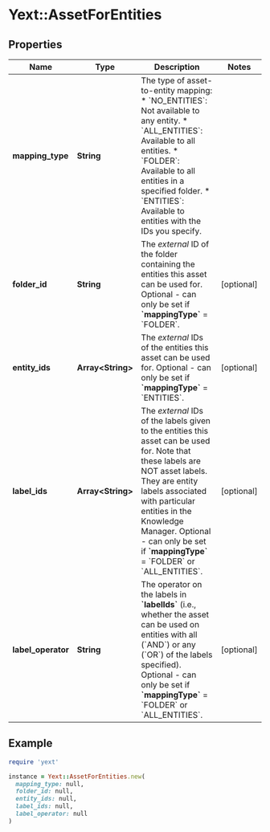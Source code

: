 # Yext::AssetForEntities

## Properties

| Name | Type | Description | Notes |
| ---- | ---- | ----------- | ----- |
| **mapping_type** | **String** | The type of asset-to-entity mapping:  * &#x60;NO_ENTITIES&#x60;: Not available to any entity. * &#x60;ALL_ENTITIES&#x60;: Available to all entities. * &#x60;FOLDER&#x60;: Available to all entities in a specified folder. * &#x60;ENTITIES&#x60;: Available to entities with the IDs you specify.  |  |
| **folder_id** | **String** | The *external* ID of the folder containing the entities this asset can be used for.  Optional - can only be set if **&#x60;mappingType&#x60;** &#x3D; &#x60;FOLDER&#x60;.  | [optional] |
| **entity_ids** | **Array&lt;String&gt;** | The *external* IDs of the entities this asset can be used for.  Optional - can only be set if **&#x60;mappingType&#x60;** &#x3D; &#x60;ENTITIES&#x60;.  | [optional] |
| **label_ids** | **Array&lt;String&gt;** | The *external* IDs of the labels given to the entities this asset can be used for.  Note that these labels are NOT asset labels. They are entity labels associated with particular entities in the Knowledge Manager.  Optional - can only be set if **&#x60;mappingType&#x60;** &#x3D; &#x60;FOLDER&#x60; or &#x60;ALL_ENTITIES&#x60;.  | [optional] |
| **label_operator** | **String** | The operator on the labels in **&#x60;labelIds&#x60;** (i.e., whether the asset can be used on entities with all (&#x60;AND&#x60;) or any (&#x60;OR&#x60;) of the labels specified).  Optional - can only be set if **&#x60;mappingType&#x60;** &#x3D; &#x60;FOLDER&#x60; or &#x60;ALL_ENTITIES&#x60;.  | [optional] |

## Example

```ruby
require 'yext'

instance = Yext::AssetForEntities.new(
  mapping_type: null,
  folder_id: null,
  entity_ids: null,
  label_ids: null,
  label_operator: null
)
```

